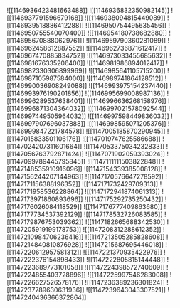 ![[1146936423481663488]]
![[1146936832350982145]]
![[1146937791596679168]]
![[1146938094815449089]]
![[1146939518886412288]]
![[1146950754495635456]]
![[1146950755540070400]]
![[1146954180738682880]]
![[1146956708880629761]]
![[1146959790360281089]]
![[1146962458612887552]]
![[1146962736871612417]]
![[1146967470885834752]]
![[1146973033455685632]]
![[1146981676335206400]]
![[1146981986894012417]]
![[1146982330306899969]]
![[1146985641105715200]]
![[1146987105987584000]]
![[1146989741864128512]]
![[1146990036908249088]]
![[1146993975154237440]]
![[1146993976190201856]]
![[1146995699008987136]]
![[1146996289537638401]]
![[1146996636268158976]]
![[1146996871304364032]]
![[1146997021578092544]]
![[1146997449505964032]]
![[1146997598449836032]]
![[1146997907696037888]]
![[1146998595071205376]]
![[1146999847221784578]]
![[1147005185870290945]]
![[1147015833501106176]]
![[1147019747625586688]]
![[1147024207311601664]]
![[1147053375034232833]]
![[1147056763792871424]]
![[1147071902059393024]]
![[1147099789445795845]]
![[1147111111503822848]]
![[1147148535910916096]]
![[1147154339385008128]]
![[1147156244207144963]]
![[1147170576647278592]]
![[1147171156388196352]]
![[1147171732429709313]]
![[1147171958536228864]]
![[1147172941874061313]]
![[1147173971860893696]]
![[1147175292735250432]]
![[1147176026084118529]]
![[1147176777409863680]]
![[1147177734537392129]]
![[1147178532726083585]]
![[1147179876753039362]]
![[1147182665688342530]]
![[1147205919199178753]]
![[1147208312288612352]]
![[1147210984706236416]]
![[1147213505285828608]]
![[1147214840810876928]]
![[1147215687695446018]]
![[1147220612957581312]]
![[1147221370935422976]]
![[1147222376154898433]]
![[1147222805815144448]]
![[1147223689773101058]]
![[1147224398572740609]]
![[1147224855403728896]]
![[1147225997546283008]]
![[1147226627526578176]]
![[1147236389236301824]]
![[1147237789630631936]]
![[1147239643043307521]]
![[1147240436366372864]]
